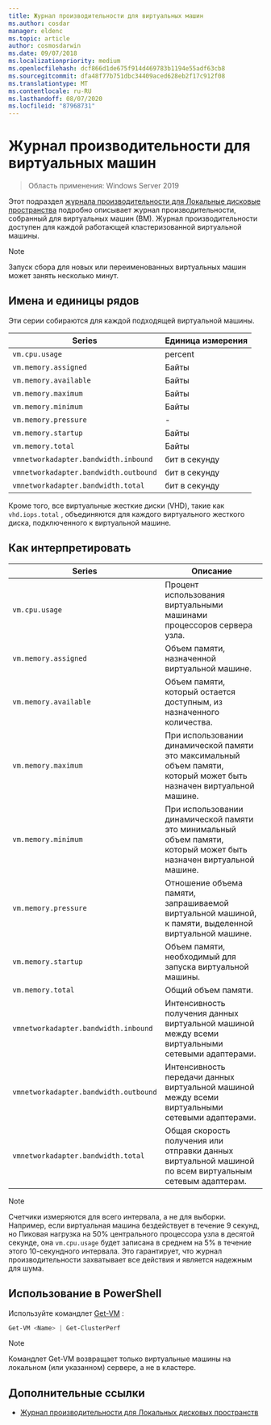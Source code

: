 ```yaml
---
title: Журнал производительности для виртуальных машин
ms.author: cosdar
manager: eldenc
ms.topic: article
author: cosmosdarwin
ms.date: 09/07/2018
ms.localizationpriority: medium
ms.openlocfilehash: dcf866d1de675f914d469783b1194e55adf63cb8
ms.sourcegitcommit: dfa48f77b751dbc34409aced628eb2f17c912f08
ms.translationtype: MT
ms.contentlocale: ru-RU
ms.lasthandoff: 08/07/2020
ms.locfileid: "87968731"
---
```

# <a name="performance-history-for-virtual-machines"></a>Журнал производительности для виртуальных машин

> Область применения: Windows Server 2019

Этот подраздел [журнала производительности для Локальные дисковые пространства](performance-history.md) подробно описывает журнал производительности, собранный для виртуальных машин (ВМ). Журнал производительности доступен для каждой работающей кластеризованной виртуальной машины.

   > [!NOTE]
   > Запуск сбора для новых или переименованных виртуальных машин может занять несколько минут.

## <a name="series-names-and-units"></a>Имена и единицы рядов

Эти серии собираются для каждой подходящей виртуальной машины.

| Series                            | Единица измерения             |
|-----------------------------------|------------------|
| `vm.cpu.usage`                    | percent          |
| `vm.memory.assigned`              | Байты            |
| `vm.memory.available`             | Байты            |
| `vm.memory.maximum`               | Байты            |
| `vm.memory.minimum`               | Байты            |
| `vm.memory.pressure`              | -                |
| `vm.memory.startup`               | Байты            |
| `vm.memory.total`                 | Байты            |
| `vmnetworkadapter.bandwidth.inbound`  | бит в секунду |
| `vmnetworkadapter.bandwidth.outbound` | бит в секунду |
| `vmnetworkadapter.bandwidth.total`    | бит в секунду |

Кроме того, все виртуальные жесткие диски (VHD), такие как `vhd.iops.total` , объединяются для каждого виртуального жесткого диска, подключенного к виртуальной машине.

## <a name="how-to-interpret"></a>Как интерпретировать


| Series                            | Описание                                                                                                  |
|-----------------------------------|--------------------------------------------------------------------------------------------------------------|
| `vm.cpu.usage`                    | Процент использования виртуальными машинами процессоров сервера узла.                                   |
| `vm.memory.assigned`              | Объем памяти, назначенной виртуальной машине.                                                      |
| `vm.memory.available`             | Объем памяти, который остается доступным, из назначенного количества.                                       |
| `vm.memory.maximum`               | При использовании динамической памяти это максимальный объем памяти, который может быть назначен виртуальной машине. |
| `vm.memory.minimum`               | При использовании динамической памяти это минимальный объем памяти, который может быть назначен виртуальной машине. |
| `vm.memory.pressure`              | Отношение объема памяти, запрашиваемой виртуальной машиной, к памяти, выделенной виртуальной машине.            |
| `vm.memory.startup`               | Объем памяти, необходимый для запуска виртуальной машины.                                            |
| `vm.memory.total`                 | Общий объем памяти. |
| `vmnetworkadapter.bandwidth.inbound`  | Интенсивность получения данных виртуальной машиной между всеми виртуальными сетевыми адаптерами.                        |
| `vmnetworkadapter.bandwidth.outbound` | Интенсивность передачи данных виртуальной машиной между всеми виртуальными сетевыми адаптерами.                            |
| `vmnetworkadapter.bandwidth.total`    | Общая скорость получения или отправки данных виртуальной машиной по всем виртуальным сетевым адаптерам.          |

   > [!NOTE]
   > Счетчики измеряются для всего интервала, а не для выборки. Например, если виртуальная машина бездействует в течение 9 секунд, но Пиковая нагрузка на 50% центрального процессора узла в десятой секунде, она `vm.cpu.usage` будет записана в среднем на 5% в течение этого 10-секундного интервала. Это гарантирует, что журнал производительности захватывает все действия и является надежным для шума.

## <a name="usage-in-powershell"></a>Использование в PowerShell

Используйте командлет [Get-VM](/powershell/module/hyper-v/get-vm) :

```PowerShell
Get-VM <Name> | Get-ClusterPerf
```

   > [!NOTE]
   > Командлет Get-VM возвращает только виртуальные машины на локальном (или указанном) сервере, а не в кластере.

## <a name="additional-references"></a>Дополнительные ссылки

- [Журнал производительности для Локальных дисковых пространств](performance-history.md)

